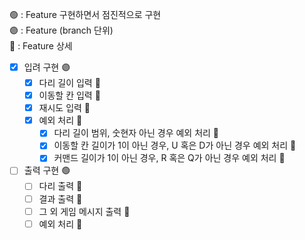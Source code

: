🟢 : Feature 구현하면서 점진적으로 구현 <br>
🟣 : Feature (branch 단위) <br>
🔹 : Feature 상세 <br>

- [x] 입려 구현 🟣
  - [x] 다리 길이 입력 🔹
  - [x] 이동할 칸 입력 🔹
  - [x] 재시도 입력 🔹
  - [x] 예외 처리 🔹
    - [x] 다리 길이 범위, 숫현자 아닌 경우 예외 처리 🔹
    - [x] 이동할 칸 길이가 1이 아닌 경우, U 혹은 D가 아닌 경우 예외 처리 🔹 
    - [x] 커맨드 길이가 1이 아닌 경우, R 혹은 Q가 아닌 경우 예외 처리 🔹
- [ ] 출력 구현 🟢
  - [ ] 다리 출력 🔹
  - [ ] 결과 출력 🔹
  - [ ] 그 외 게임 메시지 출력 🔹
  - [ ] 예외 처리 🔹